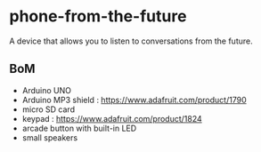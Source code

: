 # phone-from-the-future
A device that allows you to listen to conversations from the future. 

## BoM 

- Arduino UNO 
- Arduino MP3 shield : https://www.adafruit.com/product/1790
- micro SD card 
- keypad : https://www.adafruit.com/product/1824
- arcade button with built-in LED 
- small speakers 


